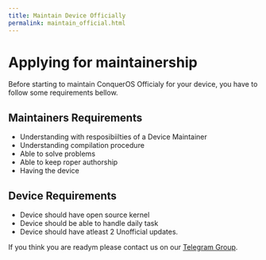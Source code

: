 ```yaml
---
title: Maintain Device Officially
permalink: maintain_official.html
---
```


# Applying for maintainership

 Before starting to maintain ConquerOS Officialy for your device, you have to follow some requirements bellow.
 
## Maintainers Requirements
- Understanding with resposibiilties of a Device Maintainer
- Understanding compilation procedure
- Able to solve problems
- Able to keep roper authorship
- Having the device

## Device Requirements
- Device should have open source kernel
- Device should be able to handle daily task
- Device should have atleast 2 Unofficial updates.

If you think you are readym please contact us on our [Telegram Group](t.me/conqueroschat).
